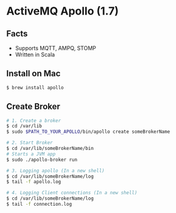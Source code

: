 # ActiveMQ Apollo (1.7)

## Facts
  * Supports MQTT, AMPQ, STOMP
  * Written in Scala



## Install on Mac

```bash
$ brew install apollo
```

## Create Broker
```bash
# 1. Create a broker
$ cd /var/lib
$ sudo $PATH_TO_YOUR_APOLLO/bin/apollo create someBrokerName

# 2. Start Broker
$ cd /var/lib/someBrokerName/bin
# Starts a JVM app
$ sudo ./apollo-broker run

# 3. Logging apollo (In a new shell)
$ cd /var/lib/someBrokerName/log
$ tail -f apollo.log 

# 4. Logging Client connections (In a new shell)
$ cd /var/lib/someBrokerName/log
$ tail -f connection.log

```

  